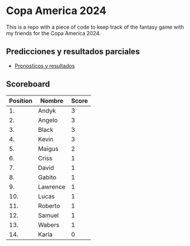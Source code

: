 # Copa America 2024

This is a repo with a piece of code to keep track of the fantasy game with my friends for the Copa America 2024.

## Predicciones y resultados parciales
- [Pronosticos y resultados](https://github.com/dasoto/polla/blob/main/master_plan.csv)
## Scoreboard

| Position | Nombre | Score |
| -------- | ------ | ----- |
|1. | Andyk | 3 |
|2. | Angelo | 3 |
|3. | Black | 3 |
|4. | Kevin | 3 |
|5. | Maigus | 2 |
|6. | Criss | 1 |
|7. | David | 1 |
|8. | Gabito | 1 |
|9. | Lawrence | 1 |
|10. | Lucas | 1 |
|11. | Roberto | 1 |
|12. | Samuel | 1 |
|13. | Wabers | 1 |
|14. | Karla | 0 |
